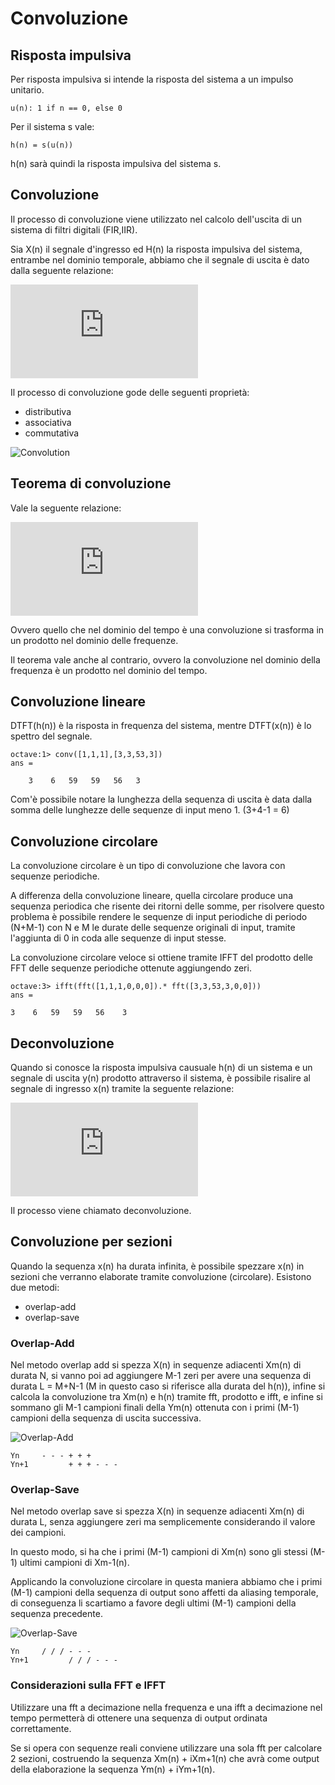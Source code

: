 # Convoluzione

## Risposta impulsiva

Per risposta impulsiva si intende la risposta del sistema a un impulso unitario.

    u(n): 1 if n == 0, else 0 

Per il sistema s vale:

    h(n) = s(u(n))

h(n) sarà quindi la risposta impulsiva del sistema s.

## Convoluzione

Il processo di convoluzione viene utilizzato nel calcolo dell'uscita di un
sistema di filtri digitali (FIR,IIR).

Sia X(n) il segnale d'ingresso ed H(n) la risposta impulsiva del sistema, entrambe
nel dominio temporale, abbiamo che il segnale di uscita è dato dalla seguente
relazione:

<!-- y(n) = conv(x(n), h(n)) = sum for k -> [-inf,+inf] : x(k)h(n-k) --->
    
![Convolution](http://latex.codecogs.com/gif.latex?y%28n%29%20%3D%20x%28n%29%20%5Cotimes%20h%28n%29%20%3D%20%5Csum_%7Bk%3D-%5Cinfty%7D%5E%7B%5Cinfty%7D%20x%28k%29h%28n-k%29)

Il processo di convoluzione gode delle seguenti proprietà:

 - distributiva
 - associativa
 - commutativa

![Convolution](https://upload.wikimedia.org/wikipedia/commons/b/b9/Convolution_of_spiky_function_with_box2.gif)

## Teorema di convoluzione

Vale la seguente relazione:

<!--- y(n) = conv(x(n),h(n)) = IDTFT(DTFT(x(n))DTFT(h(n))) --->
    
![Convolution and DTFT](http://latex.codecogs.com/gif.latex?y%28n%29%20%3D%20x%28n%29%20%5Cotimes%20h%28n%29%20%3D%20IDTFT%20%28X%28%5Ciota%20%5Comega%29H%28%5Ciota%20%5Comega%29%29)

Ovvero quello che nel dominio del tempo è una convoluzione si trasforma in un prodotto nel dominio delle frequenze.

Il teorema vale anche al contrario, ovvero la convoluzione nel dominio della frequenza è un prodotto nel dominio del tempo.

## Convoluzione lineare

DTFT(h(n)) è la risposta in frequenza del sistema, mentre DTFT(x(n)) è lo
spettro del segnale.

    octave:1> conv([1,1,1],[3,3,53,3])
    ans =

        3    6   59   59   56   3

Com'è possibile notare la lunghezza della sequenza di uscita è data dalla somma
delle lunghezze delle sequenze di input meno 1. (3+4-1 = 6) 

## Convoluzione circolare

La convoluzione circolare è un tipo di convoluzione che lavora con sequenze
periodiche.

A differenza della convoluzione lineare, quella circolare produce una sequenza
periodica che risente dei ritorni delle somme, per risolvere questo problema è
possibile rendere le sequenze di input periodiche di periodo (N+M-1) con N e M
le durate delle sequenze originali di input, tramite l'aggiunta di 0 in coda
alle sequenze di input stesse.

La convoluzione circolare veloce si ottiene tramite IFFT del prodotto delle FFT
delle sequenze periodiche ottenute aggiungendo zeri.

    octave:3> ifft(fft([1,1,1,0,0,0]).* fft([3,3,53,3,0,0]))
    ans =

    3    6   59   59   56    3

## Deconvoluzione 

Quando si conosce la risposta impulsiva causuale h(n) di un sistema e un segnale
di uscita y(n) prodotto attraverso il sistema, è possibile risalire al segnale di
ingresso x(n) tramite la seguente relazione:

<!-- x(n) = ( y(n) - ( sum for k -> [1,n] : h(k)x(n-k) ) ) / h(0) -->
    
![Deconvolution](http://latex.codecogs.com/gif.latex?x%28n%29%20%3D%20%5Cfrac%7By%28n%29%20-%20%5Csum_%7Bk%3D1%7D%5E%7Bn%7D%20h%28k%29x%28n-k%29%7D%5E%7Bh%280%29%7D)

Il processo viene chiamato deconvoluzione.

## Convoluzione per sezioni

Quando la sequenza x(n) ha durata infinita, è possibile spezzare x(n) in sezioni
che verranno elaborate tramite convoluzione (circolare). Esistono due metodi:

- overlap-add
- overlap-save

### Overlap-Add

Nel metodo overlap add si spezza X(n) in sequenze adiacenti Xm(n) di durata N,
si vanno poi ad aggiungere M-1 zeri per avere una sequenza di durata L = M+N-1
(M in questo caso si riferisce alla durata del h(n)), infine si calcola la
convoluzione tra Xm(n) e h(n) tramite fft, prodotto e ifft, e infine si sommano
gli M-1 campioni finali della Ym(n) ottenuta con i primi (M-1) campioni della
sequenza di uscita successiva.

![Overlap-Add](https://upload.wikimedia.org/wikipedia/commons/7/77/Depiction_of_overlap-add_algorithm.png)
 
    Yn     - - - + + +
    Yn+1         + + + - - -

### Overlap-Save

Nel metodo overlap save si spezza X(n) in sequenze adiacenti Xm(n) di durata L,
senza aggiungere zeri ma semplicemente considerando il valore dei campioni.

In questo modo, si ha che i primi (M-1) campioni di Xm(n) sono gli stessi (M-1)
ultimi campioni di Xm-1(n).

Applicando la convoluzione circolare in questa maniera abbiamo che i primi (M-1)
campioni della sequenza di output sono affetti da aliasing temporale, di
conseguenza li scartiamo a favore degli ultimi (M-1) campioni della sequenza
precedente.

![Overlap-Save](https://upload.wikimedia.org/wikipedia/commons/thumb/a/ad/Overlap-save_algorithm.png/800px-Overlap-save_algorithm.png)

    Yn     / / / - - -
    Yn+1         / / / - - -



### Considerazioni sulla FFT e IFFT

Utilizzare una fft a decimazione nella frequenza e una ifft a decimazione nel
tempo permetterà di ottenere una sequenza di output ordinata correttamente.

Se si opera con sequenze reali conviene utilizzare una sola fft per calcolare 2
sezioni, costruendo la sequenza Xm(n) + iXm+1(n) che avrà come output della 
elaborazione la sequenza Ym(n) + iYm+1(n). 
